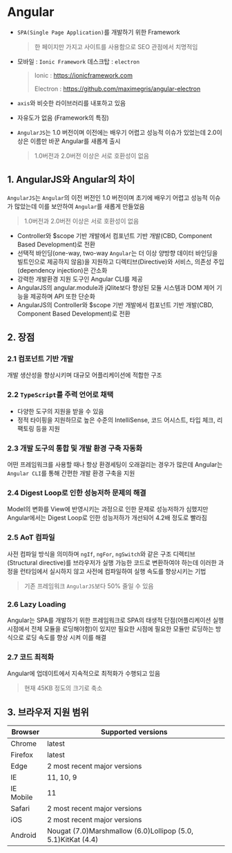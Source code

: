 # Angular

- `SPA(Single Page Application)`를 개발하기 위한 Framework

  > 한 페이지만 가지고 사이트를 사용함으로 SEO 관점에서 치명적임


- 모바일 : `Ionic Framework` 데스크탑 : `electron`

  >Ionic : https://ionicframework.com
  >
  >Electron : https://github.com/maximegris/angular-electron


- `axis`와 비슷한 라이브러리를 내포하고 있음

- 자유도가 없음 (Framework의 특징)

- `AngularJS`는 1.0 버전이며 이전에는 배우기 어렵고 성능적 이슈가 있었는데  2.0이상은 이름만 바꾼 Angular를 새롭게 출시

  > 1.0버전과 2.0버전 이상은 서로 호환성이 없음

## 1. AngularJS와 Angular의 차이

`AngularJS`는 `Angular`의 이전 버전인 1.0 버전이며 초기에 배우기 어렵고 성능적 이슈가 많았는데 이를 보안하여 `Angular`를 새롭게 만들었음

> 1.0버전과 2.0버전 이상은 서로 호환성이 없음

- Controller와 $scope 기반 개발에서 컴포넌트 기반 개발(CBD, Component Based Development)로 전환
- 선택적 바인딩(one-way, two-way `Angular`는 더 이상 양방향 데이터 바인딩을 빌트인으로 제공하지 않음)을 지원하고 디렉티브(Directive)와 서비스, 의존성 주입(dependency injection)은 간소화
- 강력한 개발환경 지원 도구인 Angular CLI를 제공
- AngularJS의 angular.module과 jQlite보다 향상된 모듈 시스템과 DOM 제어 기능을 제공하며 API 또한 단순화
- AngularJS의 Controller와 $scope 기반 개발에서 컴포넌트 기반 개발(CBD, Component Based Development)로 전환



## 2. 장점

### 2.1 컴포넌트 기반 개발

개발 생산성을 향상시키며 대규모 어플리케이션에 적합한 구조

### 2.2 `TypeScript`를 주력 언어로 채택

- 다양한 도구의 지원을 받을 수 있음
- 정적 타이핑을 지원하므로 높은 수준의 IntelliSense, 코드 어시스트, 타입 체크, 리팩토링 등을 지원

### 2.3 개발 도구의 통합 및 개발 환경 구축 자동화

어떤 프레임워크를 사용할 때나 항상 환경세팅이 오래걸리는 경우가 많은데 Angular는 `Angular CLI`를 통해 간편한 개발 환경 구축을 지원

### 2.4 Digest Loop로 인한 성능저하 문제의 해결

Model의 변화를 View에 반영시키는 과정으로 인한 문제로 성능저하가 심했지만 Angular에서는 Digest Loop로 인한 성능저하가 개선되어 4.2배 정도로 빨라짐

### 2.5 AoT 컴파일

사전 컴파일 방식을 의미하며  `ngIf`, `ngFor`, `ngSwitch`와 같은 구조 디렉티브(Structural directive)를 브라우저가 실행 가능한 코드로 변환하여야 하는데 이러한 과정을 런타임에서 실시하지 않고 사전에 컴파일하여 실행 속도를 향상시키는 기법

> 기존 프레임워크 `AngularJS`보다 50% 줄일 수 있음

### 2.6 Lazy Loading

Angular는 SPA를 개발하기 위한 프레임워크로 SPA의 태생적 단점(어플리케이션 실행 시점에서 전체 모듈을 로딩해야함)이 있지만 필요한 시점에 필요한 모듈만 로딩하는 방식으로 로딩 속도를 향상 시켜 이를 해결 

### 2.7 코드 최적화

Angular에 업데이트에서 지속적으로 최적화가 수행되고 있음

> 현재 45KB 정도의 크기로 축소

## 3. 브라우저 지원 범위

| Browser   | Supported versions                       |
| --------- | ---------------------------------------- |
| Chrome    | latest                                   |
| Firefox   | latest                                   |
| Edge      | 2 most recent major versions             |
| IE        | 11, 10, 9                                |
| IE Mobile | 11                                       |
| Safari    | 2 most recent major versions             |
| iOS       | 2 most recent major versions             |
| Android   | Nougat (7.0)Marshmallow (6.0)Lollipop (5.0, 5.1)KitKat (4.4) |
